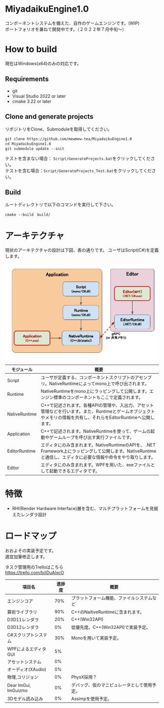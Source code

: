 <!-- ![build and test workflow](https://github.com/mewmew-tea/MiyadaikuEngine1.0/actions/workflows/build.yml/badge.svg) -->
# MiyadaikuEngine1.0

コンポーネントシステムを備えた、自作のゲームエンジンです。(WIP)\
ポートフォリオを兼ねて開発中です。（２０２２年７月中旬～）

# How to build

現在はWindows(x64)のみの対応です。

## Requirements

- git
- Visual Studio 2022 or later
- cmake 3.22 or later

## Clone and generate projects

リポジトリをClone、Submoduleを取得してください。

```
git clone https://github.com/mewmew-tea/MiyadaikuEngine1.0
cd MiyadaikuEngine1.0
git submodule update --init
```

テストを含まない場合： `Script/GenerateProjects.bat`をクリックしてください。\
テストを含む場合：`Script/GenerateProjects_Test.bat`をクリックしてください。

## Build

ルートディレクトリで以下のコマンドを実行して下さい。

```
cmake --build　build/
```

# アーキテクチャ

現状のアーキテクチャの設計は下図、表の通りです。
ユーザはScript(C#)を定義します。

![](docs/images/Architecture_20220906.jpg)

|  モジュール  |  概要  |
| ---- | ---- |
| Script | ユーザが定義する、コンポーネントスクリプトのアセンブリ。NativeRuntimeによってmono上で呼び出されます。 |
| Runtime | NativeRuntimeをmono上にラッピングして公開します。エンジン標準のコンポーネントもここで定義されます。 |
| NativeRuntime | C++で記述されます。各種APIの管理や、入出力、アセット管理などを行います。また、Runtimeとゲームオブジェクトやメモリの情報を共有し、それらをEditorRuntimeへ公開します。 |
| Application | C++で記述されます。NativeRuntimeを使って、ゲームの起動やゲームループを呼び出す実行ファイルです。 |
| EditorRuntime | エディタにのみ含まれます。NativeRuntimeのAPIを、 .NET Framework上にラッピングして公開します。NativeRuntimeと通信し、エディタに必要な情報や命令をやり取りします。 |
| Editor | エディタにのみ含まれます。WPFを用いた、exeファイルとして起動できるエディタです。 |

# 特徴

- RHI(Render Hardware Interface)層を含む、マルチプラットフォームを見据えたレンダラ設計

# ロードマップ

おおよその実装予定です。\
適宜加筆修正します。

タスク管理用のTrelloはこちら \
https://trello.com/b/jDuAlxcO

|  項目名  |  進捗度  | 概要 |
| ---- | ---- | ---- |
|  エンジンコア  |  70%  | プラットフォーム機能、ファイルシステムなど  |
|  算術ライブラリ  |  90%  | C++のNaitiveRuntimeに含まれます。  |
|  D3D11レンダラ  |  20%  | C++(Win32API)  |
|  D3D12レンダラ  |  0%  | 低優先度。C++(Win32API)で実装予定。  |
|  C#スクリプトシステム  |  30%  | Monoを用いて実装予定。  |
|  WPFによるエディタGUI  |  5%  |   |
| アセットシステム | 0% |  |
| オーディオ(XAudio) | 0% |  |
|  物理,コリジョン  |  0%  | PhysX採用？  |
|  Dear ImGui, ImGuizmo  |  0%  | デバッグ、仮のマニピュレータとして使用予定。  |
| 3Dモデル読み込み | 0% | Assimpを使用予定。|


